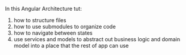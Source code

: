 In this Angular Architecture tut:
1. how to structure files
2. how to use submodules to organize code
3. how to navigate between states
4. use services and models to abstract out business logic and domain model into a place that the rest of app can use